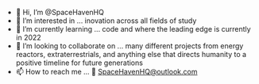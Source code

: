 - 👋 Hi, I’m @SpaceHavenHQ
- 👀 I’m interested in ... inovation across all fields of study
- 🌱 I’m currently learning ... code and where the leading edge is currently in 2022
- 💞️ I’m looking to collaborate on ... many different projects from energy reactors, extraterrestrials, and anything else that directs humanity to a positive timeline for future generations
- 📫 How to reach me ... 📨 SpaceHavenHQ@outlook.com

<!---
SpaceHavenHQ/SpaceHavenHQ is a ✨ special ✨ repository because its `README.md` (this file) appears on your GitHub profile.
You can click the Preview link to take a look at your changes.
--->
